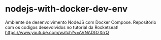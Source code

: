 # nodejs-with-docker-dev-env
Ambiente de desenvolvimento NodeJS com Docker Compose.
Repositório com os codigos desevolvidos no tutorial da Rocketseat!
https://www.youtube.com/watch?v=AVNADGzXrrQ
